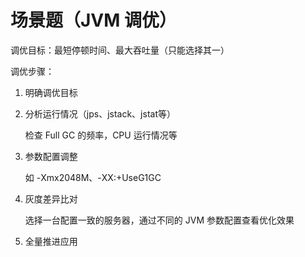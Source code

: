 # 场景题（JVM 调优）

调优目标：最短停顿时间、最大吞吐量（只能选择其一）

调优步骤：

1. 明确调优目标

2. 分析运行情况（jps、jstack、jstat等）

   检查 Full GC 的频率，CPU 运行情况等

3. 参数配置调整

   如 -Xmx2048M、-XX:+UseG1GC

4. 灰度差异比对

   选择一台配置一致的服务器，通过不同的 JVM 参数配置查看优化效果

5. 全量推进应用

